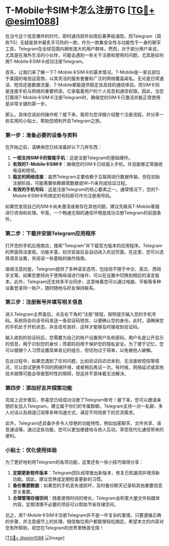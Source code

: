 # T-Mobile卡SIM卡怎么注册TG [[TG💪+ @esim1088](https://t.me/s/esim1088)]

在当今这个信息爆炸的时代，即时通讯软件如雨后春笋般涌现，而Telegram（简称TG）无疑是其中最炙手可热的一款。作为一款集安全性与功能性于一身的聊天工具，Telegram在全球范围内拥有庞大的用户群体。然而，对于部分用户来说，尤其是在海外生活的小伙伴，可能会遇到一些关于注册和使用的问题，尤其是如何用T-Mobile卡SIM卡成功注册Telegram。

首先，让我们来了解一下T-Mobile卡SIM卡的基本情况。T-Mobile是一家总部位于美国的电信运营商，以其灵活的服务套餐和广泛的网络覆盖闻名。无论是日常通话、短信还是数据流量，T-Mobile都能提供稳定且高效的通信体验。而SIM卡则是连接手机与网络的重要桥梁，它承载着用户的个人信息和通信权限。因此，当您打算用T-Mobile卡SIM卡注册Telegram时，确保您的SIM卡已激活并能正常使用是非常关键的第一步。

那么，具体应该如何操作呢？接下来，我将为您详细介绍整个注册流程，并分享一些实用的小贴士，帮助您顺利开启Telegram之旅。

### 第一步：准备必要的设备与资料

在开始之前，请确保您已经准备好以下几样东西：

1. **一部支持SIM卡的智能手机**：这是注册Telegram的基础硬件。
2. **有效的T-Mobile卡SIM卡**：确保您的SIM卡已经插入手机，并且能够正常接收电话和短信。
3. **稳定的网络连接**：虽然Telegram主要依赖于互联网进行数据传输，但在初始注册阶段，可能需要依赖蜂窝数据或Wi-Fi来完成验证过程。
4. **有效的手机号码**：这是注册Telegram的核心要素之一。通常情况下，您的T-Mobile卡SIM卡所绑定的号码即可作为注册用号码。

如果您发现自己的SIM卡尚未激活或者存在其他问题，建议先联系T-Mobile客服进行咨询和处理。毕竟，一个畅通无阻的通信环境是成功注册Telegram的前提条件。

### 第二步：下载并安装Telegram应用程序

打开您的手机应用商店，搜索“Telegram”并下载官方版本的应用程序。Telegram的界面简洁直观，功能丰富，初次安装后会自动进入欢迎页面。在这里，您可以选择语言设置，并阅读一些基础的操作指南。

值得注意的是，Telegram提供了多种语言选项，包括但不限于中文、英文、西班牙文等。如果您更倾向于使用母语进行操作，可以在设置中切换到相应的语言版本。此外，Telegram还支持多平台同步，这意味着您可以通过电脑、平板等多种设备登录同一账户，随时随地与好友保持联系。

### 第三步：注册账号并填写相关信息

进入Telegram主界面后，点击右下角的“注册”按钮，按照提示输入您的手机号码。系统将会向该号码发送一条验证码短信，以便确认您的身份。此时，请确保您的手机处于开机状态，并且信号良好，这样才能够及时接收到验证码。

输入收到的验证码后，您需要为自己的账户设置用户名和密码。用户名是公开显示的信息，用于识别您的身份；而密码则用于保护您的隐私安全。为了便于记忆，您可以根据个人习惯设置简单易记的组合，但切勿过于简单，以免被他人破解。

在此过程中，如果您遇到了任何问题，比如验证码迟迟未到、无法接收短信等情况，可以尝试更换不同的网络环境，或者稍后再试一次。有时候，网络延迟或其他技术故障可能会导致暂时性的障碍，但这并不意味着无法解决。

### 第四步：添加好友并探索功能

完成上述步骤后，恭喜您已经成功注册了Telegram账号！接下来，您可以邀请亲朋好友加入Telegram，建立属于你们的专属群聊。Telegram支持一对一私聊、多人对话以及频道订阅等多种沟通方式，满足不同场景下的交流需求。

此外，Telegram还具备许多令人惊艳的功能特性，例如加密聊天、文件共享、语音通话等。通过这些功能，您可以更加便捷地与他人互动，享受现代化通信带来的便利。

### 小贴士：优化使用体验

为了更好地利用Telegram的各项功能，这里还有一些小技巧值得分享：

1. **定期更新软件版本**：Telegram团队经常推出新版本，修复已知漏洞并增添新功能。因此，建议您养成定期检查更新的习惯。
2. **备份重要数据**：如果您的手机丢失或损坏，及时备份聊天记录和其他重要信息至关重要。
3. **合理管理存储空间**：随着使用时间的增长，Telegram会积累大量文件和媒体内容。定期清理不必要的项目可以帮助节省存储空间。

总之，用T-Mobile卡SIM卡注册Telegram并不是一件复杂的事情。只要遵循正确的步骤，并注意细节上的处理，相信每位用户都能够轻松搞定。希望本文的内容对您有所帮助，祝您在Telegram的世界里畅游无阻！

[[TG💪+ @esim1088](https://t.me/s/esim1088) ![Image](https://i.postimg.cc/4NQfJmqS/Snipaste-2025-05-13-00-14-12.png)]